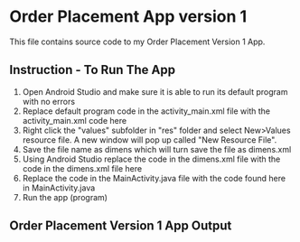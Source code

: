# Order Placement App version 1
This file contains source code to my Order Placement Version 1 App.

## Instruction - To Run The App
1. Open Android Studio and make sure it is able to run its default program with no errors<br>
2. Replace default program code in the activity_main.xml file with the activity_main.xml code here<br>
3. Right click the "values" subfolder in "res" folder and select New>Values resource file. A new window will pop up called "New Resource File".
4. Save the file name as dimens which will turn save the file as dimens.xml
5. Using Android Studio replace the code in the dimens.xml file with the code in the dimens.xml file here
6. Replace the code in the MainActivity.java file with the code found here in MainActivity.java
7. Run the app (program)<br>

##  Order Placement Version 1 App Output
